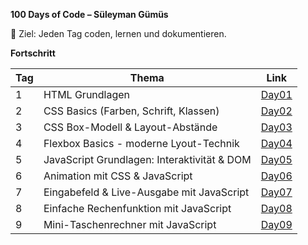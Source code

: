 **100 Days of Code – Süleyman Gümüs** 

🎯 Ziel: Jeden Tag coden, lernen und dokumentieren.

**Fortschritt**

| Tag | Thema            | Link            |
|-----|------------------|-----------------|
| 1   | HTML Grundlagen  | [Day01](./Day01)|
| 2   | CSS Basics (Farben, Schrift, Klassen) | [Day02](./Day02) |
| 3   | CSS Box-Modell & Layout-Abstände | [Day03](./Day03) |
| 4   | Flexbox Basics - moderne Lyout-Technik | [Day04](./Day04/) |
| 5   | JavaScript Grundlagen: Interaktivität & DOM | [Day05](./Day05/) |
| 6   | Animation mit CSS & JavaScript | [Day06](./Day06/) |
| 7   | Eingabefeld & Live-Ausgabe mit JavaScript | [Day07](./Day07/) |
| 8   | Einfache Rechenfunktion mit JavaScript | [Day08](./Day08/) |
| 9   | Mini-Taschenrechner mit JavaScript | [Day09](./Day09/) |
